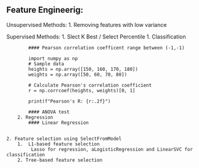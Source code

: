 ## Feature Engineerig:

Unsupervised Methods:
    1. Removing features with low variance

Supervised Methods:
    1. Slect K Best / Select Percentile
        1. Classification

            #### Pearson correlation coefficent range between (-1,-1)

            import numpy as np
            # Sample data
            heights = np.array([150, 160, 170, 180])
            weights = np.array([50, 60, 70, 80])

            # Calculate Pearson's correlation coefficient
            r = np.corrcoef(heights, weights)[0, 1]

            print(f"Pearson's R: {r:.2f}")

            #### ANOVA test
        2. Regression
            #### Linear Regression


    2. Feature selection using SelectFromModel
        1.  L1-based feature selection
             Lasso for regression, aLogisticRegression and LinearSVC for classification
        2. Tree-based feature selection








